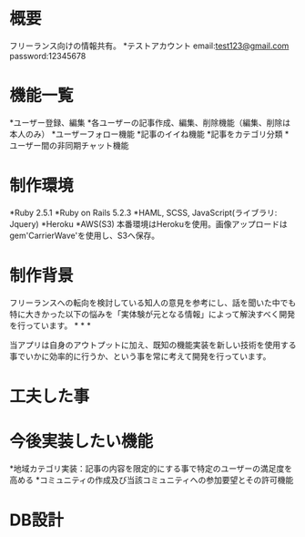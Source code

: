 # 概要
フリーランス向けの情報共有。
*テストアカウント
 email:test123@gmail.com
 password:12345678
 
# 機能一覧
*ユーザー登録、編集
*各ユーザーの記事作成、編集、削除機能（編集、削除は本人のみ）
*ユーザーフォロー機能
*記事のイイね機能
*記事をカテゴリ分類
*ユーザー間の非同期チャット機能

# 制作環境
*Ruby 2.5.1
*Ruby on Rails 5.2.3
*HAML, SCSS, JavaScript(ライブラリ: Jquery)
*Heroku
*AWS(S3)
本番環境はHerokuを使用。画像アップロードはgem'CarrierWave'を使用し、S3へ保存。

# 制作背景
フリーランスへの転向を検討している知人の意見を参考にし、話を聞いた中でも特に大きかった以下の悩みを「実体験が元となる情報」によって解決すべく開発を行っています。
*
*
*


当アプリは自身のアウトプットに加え、既知の機能実装を新しい技術を使用する事でいかに効率的に行うか、という事を常に考えて開発を行っています。
# 工夫した事


# 今後実装したい機能
*地域カテゴリ実装：記事の内容を限定的にする事で特定のユーザーの満足度を高める
*コミュニティの作成及び当該コミュニティへの参加要望とその許可機能

# DB設計
